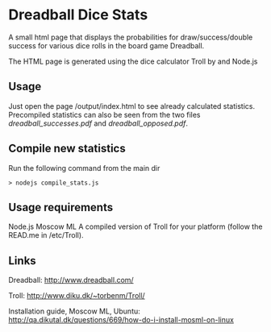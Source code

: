 Dreadball Dice Stats
======

A small html page that displays the probabilities for draw/success/double success for various dice rolls in the board game Dreadball.

The HTML page is generated using the dice calculator Troll by and Node.js


Usage 
-----
Just open the page /output/index.html to see already calculated statistics.
Precompiled statistics can also be seen from the two files *dreadball_successes.pdf*
and *dreadball_opposed.pdf*.


Compile new statistics
-----
Run the following command from the main dir
	
	> nodejs compile_stats.js


Usage requirements
-----
Node.js
Moscow ML
A compiled version of Troll for your platform (follow the READ.me in /etc/Troll).

Links
------

Dreadball: 
http://www.dreadball.com/

Troll: 
http://www.diku.dk/~torbenm/Troll/

Installation guide, Moscow ML, Ubuntu: 
http://qa.dikutal.dk/questions/669/how-do-i-install-mosml-on-linux

